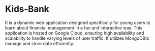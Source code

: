 # Kids-Bank
It is a dynamic web application designed specifically for young users to learn about financial management in a fun and interactive way. This application is hosted on Google Cloud, ensuring high availability and scalability to handle varying levels of user traffic. It utilizes MongoDBto manage and store data efficiently. 
